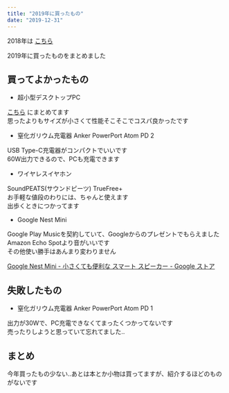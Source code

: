 ```yaml
---
title: "2019年に買ったもの"
date: "2019-12-31"
---
```


2018年は [こちら](https://blog.freks.jp/bestbuy-2018)  

2019年に買ったものをまとめました  

## 買ってよかったもの

- 超小型デスクトップPC  

[こちら](https://blog.freks.jp/intel-nuc-BLKNUC7I7DNKE) にまとめてます  
思ったよりもサイズが小さくて性能そこそこでコスパ良かったです

- 窒化ガリウム充電器 Anker PowerPort Atom PD 2  

USB Type-C充電器がコンパクトでいいです  
60W出力できるので、PCも充電できます  



- ワイヤレスイヤホン

SoundPEATS(サウンドピーツ) TrueFree+  
お手軽な値段のわりには、ちゃんと使えます  
出歩くときにつかってます  



- Google Nest Mini

Google Play Musicを契約していて、Googleからのプレゼントでもらえました  
Amazon Echo Spotより音がいいです  
その他使い勝手はあんまり変わりません

[Google Nest Mini \- 小さくても便利な スマート スピーカー \- Google ストア](https://store.google.com/jp/product/google_nest_mini)

## 失敗したもの

- 窒化ガリウム充電器 Anker PowerPort Atom PD 1

出力が30Wで、PC充電できなくてまったくつかってないです  
売ったりしようと思っていて忘れてました..



## まとめ

今年買ったもの少ない..あとは本とか小物は買ってますが、紹介するほどのものがないです  